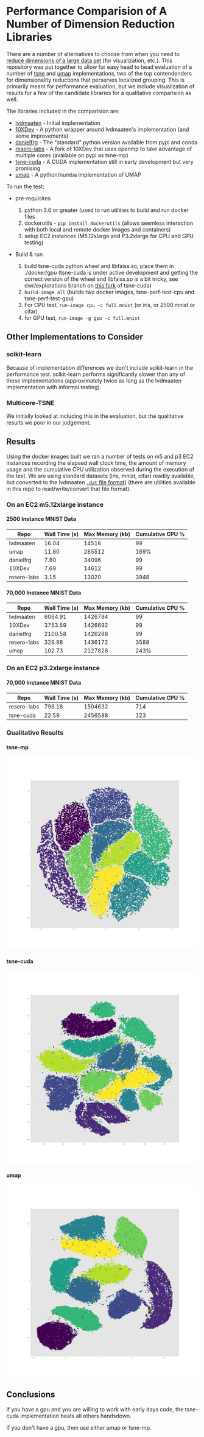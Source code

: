 # Performance Comparision of A Number of Dimension Reduction Libraries

There are a number of alternatives to choose from when you need to 
[reduce dimensions of a large data set](https://www.youtube.com/watch?v=YPJQydzTLwQ) (for
visualization, etc.). This repository was put together to allow for easy head to head evaluation of a number of
[tsne](https://en.wikipedia.org/wiki/T-distributed_stochastic_neighbor_embedding) and 
[umap](https://arxiv.org/abs/1802.03426) implementations, two of the top contendenders for dimensionality reductions that perserves localized
grouping. This is primarily meant for performance evaluation, but we include visualization of results for a few of the
candidate libraries for a qualitative comparision as well.

The libraries included in the comparision are:
* [lvdmaaten](https://github.com/lvdmaaten/bhtsne.git) - Initial implementation
* [10XDev](https://github.com/10XDev/tsne.git) - A python wrapper around lvdmaaten's implementation (and some improvements)
* [danielfrg](https://github.com/danielfrg/tsn.git) - The "standard" python version available from pypi and conda
* [resero-labs](https://github.com/rappdw/tsne.git) - A fork of 10XDev that uses openmp to take advantage of multiple cores (available on pypi as tsne-mp)
* [tsne-cuda](https://github.com/CannyLab/tsne-cuda) - A CUDA implementation still in early development but very promising
* [umap](https://github.com/lmcinnes/umap) - A python/numba implementation of UMAP

To run the test:

* pre-requisites
  1) python 3.6 or greater (used to run utilities to build and run docker files
  2) dockerutils - `pip install dockerutils` (allows seemless interaction with both local and remote docker images and containers) 
  3) setup EC2 instances (M5.12xlarge and P3.2xlarge for CPU and GPU testing)

* Build & run
  1) build tsne-cuda python wheel and libfaiss.so, place them in ./docker/gpu (tsne-cuda is under active development 
  and getting the correct version of the wheel and libfaiss.so is a bit tricky, see dwr/explorations branch on 
  [this fork](https://github.com/rappdw/tsne-cuda) of tsne-cuda)
  2) `build-image all` (builds two docker images, tsne-perf-test-cpu and tsne-perf-test-gpu)
  3) For CPU test, `run-image cpu -c full.mnist` (or iris, or 2500.mnist or cifar)
  4) for GPU test, `run-image -g gpu -c full.mnist`

## Other Implementations to Consider 
### scikit-learn
Because of implementation differences we don't include scikit-learn in the performance test. scikit-learn performs 
significantly slower than any of these implementations (approximately twice as long as the lvdmaaten implementation 
with informal testing).

### Multicore-TSNE
We initially looked at including this in the evaluation, but the qualitative results we poor in our judgement.

## Results
Using the docker images built we ran a number of tests on m5 and p3 EC2 instances recording the elapsed wall clock time,
the amount of memory usage and the cumulative CPU utilization observed during the execution of the test. We are using
standard datasets (iris, mnist, cifar) readily available, but converted to the lvdmaaten 
[`.dat` file format](https://lvdmaaten.github.io/tsne/User_guide.pdf)) (there are utilities available in this repo
to read/write/convert that file format).

### On an EC2 m5.12xlarge instance
#### 2500 Instance MNIST Data 

| Repo        | Wall Time (s) | Max Memory (kb) | Cumulative CPU % |
| ----------- | ------------- | --------------- | ---------------- |
| lvdmaaten   | 16.04         | 14516           | 99               |
| umap        | 11.80         | 285512          | 169%             |
| danielfrg   | 7.80          | 34096           | 99               |
| 10XDev      | 7.69          | 14612           | 99               |
| resero-labs | 3.15          | 13020           | 3948             |

#### 70,000 Instance MNIST Data 

| Repo        | Wall Time (s) | Max Memory (kb) | Cumulative CPU % |
| ----------- | ------------- | --------------- | ---------------- |
| lvdmaaten   | 6064.91       | 1426784         | 99               |
| 10XDev      | 3753.59       | 1426692         | 99               |
| danielfrg   | 2100.58       | 1426288         | 99               |
| resero-labs | 329.98        | 1436172         | 3588             |
| umap        | 102.73        | 2127828         | 243%             |

### On an EC2 p3.2xlarge instance

#### 70,000 Instance MNIST Data
| Repo        | Wall Time (s) | Max Memory (kb) | Cumulative CPU % |
| ----------- | ------------- | --------------- | ---------------- |
| resero-labs | 798.18        | 1504632         | 714              |
| tsne-cuda   | 22.59         | 2456588         | 123              |

### Qualitative Results

#### tsne-mp
![resero-labs](./mnist.full.tsnemp.png "Resero-labs tsne embedding")

#### tsne-cuda
![tsne-cuda](./mnist.full.tsnecuda.png "tsne-cuda tsne embedding")

#### umap
![umap](./mnist.full.umap.png "umap embedding")

## Conclusions

If you have a gpu and you are willing to work with early days code, the tsne-cuda implementation beats all others
handsdown.

If you don't have a gpu, then use either umap or tsne-mp.
